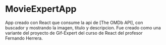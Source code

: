 # MovieExpertApp
App creado con React que consume la api de [The OMDb API], con buscador y mostrando la imagen, titulo y descripcion.
Fue creado como una variante del proyecto de Gif-Expert del curso de React del profesor Fernando Herrera.
